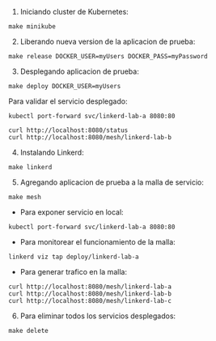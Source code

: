 1. Iniciando cluster de Kubernetes:

```console
make minikube
```

2. Liberando nueva version de la aplicacion de prueba:

```console
make release DOCKER_USER=myUsers DOCKER_PASS=myPassword
```

3. Desplegando aplicacion de prueba:

```console
make deploy DOCKER_USER=myUsers
```

Para validar el servicio desplegado:

```console
kubectl port-forward svc/linkerd-lab-a 8080:80
```

```console
curl http://localhost:8080/status
curl http://localhost:8080/mesh/linkerd-lab-b
```

4. Instalando Linkerd:

```console
make linkerd
```

5. Agregando aplicacion de prueba a la malla de servicio:

```console
make mesh
```

* Para exponer servicio en local:

```console
kubectl port-forward svc/linkerd-lab-a 8080:80
```

* Para monitorear el funcionamiento de la malla:

```console
linkerd viz tap deploy/linkerd-lab-a
```

* Para generar trafico en la malla:

```console
curl http://localhost:8080/mesh/linkerd-lab-a
curl http://localhost:8080/mesh/linkerd-lab-b
curl http://localhost:8080/mesh/linkerd-lab-c
```

6. Para eliminar todos los servicios desplegados:

```console
make delete
```